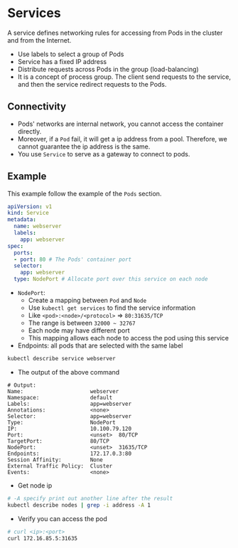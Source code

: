 # Services

A service defines networking rules for accessing from Pods in the cluster and from the Internet.
- Use labels to select a group of Pods
- Service has a fixed IP address
- Distribute requests across Pods in the group (load-balancing)
- It is a concept of process group. The client send requests to the service, and then the service redirect requests to the Pods.

## Connectivity
- Pods' networks are internal network, you cannot access the container directly.
- Moreover, if a `Pod` fail, it will get a ip address from a pool. Therefore, we cannot guarantee the ip address is the same.
- You use `Service` to serve as a gateway to connect to pods.

## Example
This example follow the example of the `Pods` section.
```yaml title="2.1-web_service.yaml"
apiVersion: v1
kind: Service
metadata:
  name: webserver
  labels:
    app: webserver
spec:
  ports:
  - port: 80 # The Pods' container port
  selector:
    app: webserver
  type: NodePort # Allocate port over this service on each node
```
- `NodePort`:
    - Create a mapping between `Pod` and `Node`
    - Use `kubectl get services` to find the service information
    - Like `<pod>:<node>/<protocol>` => `80:31635/TCP`
    - The range is between `32000 ~ 32767`
    - Each node may have different port
    - This mapping allows each node to access the pod using this service
- Endpoints: all pods that are selected with the same label
```bash
kubectl describe service webserver
```
- The output of the above command
```
# Output:
Name:                     webserver
Namespace:                default
Labels:                   app=webserver
Annotations:              <none>
Selector:                 app=webserver
Type:                     NodePort
IP:                       10.100.79.120
Port:                     <unset>  80/TCP
TargetPort:               80/TCP
NodePort:                 <unset>  31635/TCP
Endpoints:                172.17.0.3:80
Session Affinity:         None
External Traffic Policy:  Cluster
Events:                   <none>
```
- Get node ip
```bash
# -A specify print out another line after the result
kubectl describe nodes | grep -i address -A 1
```
- Verify you can access the pod
```bash
# curl <ip>:<port>
curl 172.16.85.5:31635
```

